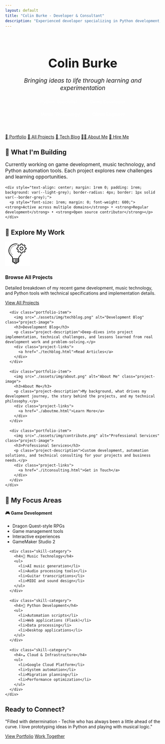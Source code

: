 ```yaml
---
layout: default
title: "Colin Burke - Developer & Consultant"
description: "Experienced developer specializing in Python development, game creation, and music technology."
---
```


<div class="main-content">
  <div style="text-align: center; margin: 1rem 0; padding: 1rem;">
    <h1 style="font-size: 2.5rem; margin-bottom: 0.5rem; color: var(--primary-blue);">Colin Burke</h1>
    <p style="font-size: 1.2rem; color: var(--dark-grey); margin-bottom: 1rem; font-style: italic;">Bringing ideas to life through learning and experimentation</p>
    <div style="display: flex; justify-content: center; gap: 0.5rem; flex-wrap: wrap; margin-bottom: 1rem;">
      <span style="background: var(--light-blue); color: white; padding: 0.5rem 1rem; border-radius: 20px; font-weight: 600; font-size: 0.9rem;">Python Specialist</span>
      <span style="background: var(--light-blue); color: white; padding: 0.5rem 1rem; border-radius: 20px; font-weight: 600; font-size: 0.9rem;">Game Developer</span>
      <span style="background: var(--light-blue); color: white; padding: 0.5rem 1rem; border-radius: 20px; font-weight: 600; font-size: 0.9rem;">Music Technology</span>
      <span style="background: var(--light-blue); color: white; padding: 0.5rem 1rem; border-radius: 20px; font-weight: 600; font-size: 0.9rem;">Cloud Engineer</span>
    </div>
  </div>

  <div class="nav-links">
    <a href="/portfolio.html">📁 Portfolio</a>
    <a href="/projects.html">🔧 All Projects</a>
    <a href="/techblog.html">📝 Tech Blog</a>
    <a href="/aboutme.html">👨‍💻 About Me</a>
    <a href="/itconsulting.html">💼 Hire Me</a>
  </div>

  <section style="margin: 1.5rem 0;">
    <h2>🚀 What I'm Building</h2>
    <p style="font-size: 1rem; margin-bottom: 1rem; color: var(--dark-grey);">Currently working on game development, music technology, and Python automation tools. Each project explores new challenges and learning opportunities.</p>

    <div style="text-align: center; margin: 1rem 0; padding: 1rem; background: var(--light-grey); border-radius: 4px; border: 1px solid var(--border-grey);">
      <p style="font-size: 1rem; margin: 0; font-weight: 600;"><strong>Active across multiple domains</strong> • <strong>Regular development</strong> • <strong>Open source contributor</strong></p>
    </div>
  </section>

  <section style="margin: 1.5rem 0;">
    <h2>🔗 Explore My Work</h2>
    <div class="portfolio-grid">
      <div class="portfolio-item">
        <img src="./assets/img/projects.png" alt="All Projects" class="project-image">
        <h3>Browse All Projects</h3>
        <p class="project-description">Detailed breakdown of my recent game development, music technology, and Python tools with technical specifications and implementation details.</p>
        <div class="project-links">
          <a href="./projects.html">View All Projects</a>
        </div>
      </div>

      <div class="portfolio-item">
        <img src="./assets/img/techblog.png" alt="Development Blog" class="project-image">
        <h3>Development Blog</h3>
        <p class="project-description">Deep-dives into project implementation, technical challenges, and lessons learned from real development work and problem-solving.</p>
        <div class="project-links">
          <a href="./techblog.html">Read Articles</a>
        </div>
      </div>

      <div class="portfolio-item">
        <img src="./assets/img/about.png" alt="About Me" class="project-image">
        <h3>About Me</h3>
        <p class="project-description">My background, what drives my development journey, the story behind the projects, and my technical philosophy.</p>
        <div class="project-links">
          <a href="./aboutme.html">Learn More</a>
        </div>
      </div>

      <div class="portfolio-item">
        <img src="./assets/img/contribute.png" alt="Professional Services" class="project-image">
        <h3>Professional Services</h3>
        <p class="project-description">Custom development, automation solutions, and technical consulting for your projects and business needs.</p>
        <div class="project-links">
          <a href="./itconsulting.html">Get in Touch</a>
        </div>
      </div>
    </div>
  </section>

  <section style="margin: 1.5rem 0;">
    <h2>🎨 My Focus Areas</h2>
    <div class="skills-grid">
      <div class="skill-category">
        <h4>🎮 Game Development</h4>
        <ul>
          <li>Dragon Quest-style RPGs</li>
          <li>Game management tools</li>
          <li>Interactive experiences</li>
          <li>GameMaker Studio 2</li>
        </ul>
      </div>

      <div class="skill-category">
        <h4>🎵 Music Technology</h4>
        <ul>
          <li>AI music generation</li>
          <li>Audio processing tools</li>
          <li>Guitar transcriptions</li>
          <li>MIDI and sound design</li>
        </ul>
      </div>

      <div class="skill-category">
        <h4>🐍 Python Development</h4>
        <ul>
          <li>Automation scripts</li>
          <li>Web applications (Flask)</li>
          <li>Data processing</li>
          <li>Desktop applications</li>
        </ul>
      </div>

      <div class="skill-category">
        <h4>☁️ Cloud & Infrastructure</h4>
        <ul>
          <li>Google Cloud Platform</li>
          <li>System automation</li>
          <li>Migration planning</li>
          <li>Performance optimization</li>
        </ul>
      </div>
    </div>
  </section>

  <div class="cta-section">
    <h2>Ready to Connect?</h2>
    <p>"Filled with determination - Techie who has always been a little ahead of the curve. I love prototyping ideas in Python and playing with musical logic."</p>
    <div class="cta-buttons">
      <a href="/portfolio.html" class="primary">View Portfolio</a>
      <a href="/itconsulting.html" class="secondary">Work Together</a>
    </div>
  </div>

</div>



